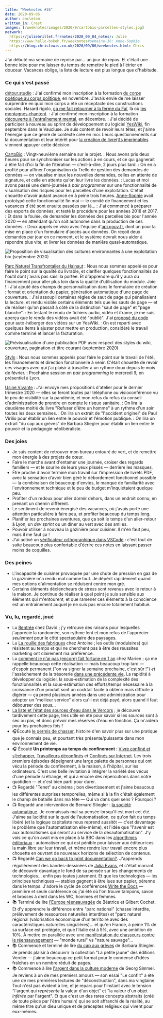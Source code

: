 ```yaml
---
title: "Weeknotes #36"
date: 2020-09-06
author: oncletom
written_in: Crest
images: [/weeknotes/images/2020/9/cartobio-parcelles-styles.jpg]
network:
  https://juliebrillet.fr/notes/2020_09_04_notes/: Julie
  https://www.hello-bokeh.fr/weeknotes#semaine-36: Anne-Sophie
  https://blog.chrislowis.co.uk/2020/09/06/weeknotes.html: Chris
---
```


J'ai débuté ma semaine de reprise par… un jour de repos. Et c'était une bonne idée pour me laisser du temps de remettre le pied à l'étrier en douceur. Vacances oblige, la liste de lecture est plus longue que d'habitude.

<!--more-->

### Ce qui s'est passé

[détour.studio]
: J'ai confirmé mon inscription à la formation [du corps poétique au corps politique](https://limprobable.xyz/index.php/2019/03/11/du-corps-poetique-au-corps-politique/), en novembre. J'avais envie de me laisser surprendre en quoi mon corps a été un réceptacle des constructions sociales. Hasard rigolo, [ça me fait retourner à la ferme du Faï](https://oncletom.io/2019/08/29/la-montagne-qui-chante/), là où [les montagnes chantent](https://lestrompesdufai.wordpress.com/).
: J'ai confirmé mon inscription à la formation [découverte à l'entraînement mental](http://laturbineagraines.net/index.php/calendrier/#EM), en décembre.
: J'ai décidé de participer à nouveau au sprint de développement du logiciel [YesWiki](https://yeswiki.net), fin septembre dans le Vaucluse. Je suis content de revoir leurs têtes, et j'aime l'énergie que ce genre de contexte crée en moi. Leurs questionnements sur la documentation et leur intérêt pour [la création de livre(t)s imprimables](https://github.com/YesWiki/yeswiki-extension-publication) viennent appuyer cette décision.

[CartoBio]
: Vingt-neuvième semaine sur le projet.
: Nous avons pris deux heures pour se synchroniser sur les actions à en cours, et ce qui gagnerait à être fait d'ici la fin de l'itération — c'est-à-dire, 2 jours plus tard.
: On en a profité pour affiner l'organisation du Trello de gestion des demandes de données — on visualise mieux les nouvelles demandes, celles en attente de signature, et celle en attente qu'on leur livre les données.
: Lucas et moi avons passé une demi-journée à _pair programmer_ sur une fonctionnalité de visualisation des risques pour les parcelles d'une exploitation. C'était chouette d'avoir autant avancé en à peine trois heures. [Anne-Sophie] avait prototypé cette fonctionnalité fin mai — le comité de financement et les vacances d'été sont ensuite passées par là…
: J'ai commencé à préparer des exports de données, et testé la procédure pour les années 2018 et 2017.
: Et dans la foulée, de demander les données des parcelles bio pour l'année 2020 — en attendant qu'on soit autonome dans la production de ces données.
: Deux appels en visio avec l'équipe d'[api.gouv.fr](https://api.gouv.fr/), dont un pour la mise en place d'un formulaire d'accès aux données. On reçoit deux demandes par jour en ce moment, et le système devrait nous aider à répondre plus vite, et livrer les données de manière quasi-automatique.

![](/weeknotes/images/2020/9/cartobio-parcelles-styles.jpg "Proposition de visualisation des cultures environnantes à une exploitation bio (septembre 2020)")

[Parc Naturel Transfrontalier du Hainaut]
: Nous nous sommes appelé·es pour faire le point sur la qualité du livrable, et clarifier quelques fonctionnalités de l'outil dont j'avais pas saisi la portée. Et d'apprendre qu'il y aura du financement pour aller plus loin dans la qualité d'utilisation du module. Joie !
: J'ai ajouté des champs de personnalisation dans le formulaire de création : format et orientation du papier, génération automatique d'une page de couverture.
: J'ai assoupli certaines règles de saut de page qui pénalisaient la lecture, et rendu visible certains éléments tels que les sauts de page — et de réaliser qu'on passait à côté de la distinction "saut de page" et "page blanche".
: En testant le rendu de fichiers audio, vidéo et iframe, je me suis aperçu que le rendu des vidéos avait été "oublié". J'ai [proposé du code](https://github.com/YesWiki/yeswiki/pull/485) pour auto-héberger des vidéos sur un YesWiki.
: On est reparti avec quelques items à ajuster pour mettre en production, considéré le travail comme terminé et lancer la facturation.

![](/weeknotes/images/2020/9/yeswiki-ebook-styles.jpg "Prévisualisation d'une publication PDF avec respect des styles du wiki, couverture, pagination et titre courant (septembre 2020)")

[Stylo]
: Nous nous sommes appelés pour faire le point sur le travail de l'été, les financements et direction fonctionnelle à venir. C'était chouette de revoir ces visages avec qui j'ai plaisir à travailler à un rythme doux depuis le mois de février.
: Prochaine session en _pair programming_ le mercredi 9, en présentiel à Lyon.

[Usine Vivante]
: J'ai envoyé mes propositions d'atelier pour le dernier trimestre 2020 — elles se feront toutes par téléphone ou visioconférence vu le peu de visibilité sur la pandémie, et mon refus du refus du conseil d'administration de prendre en compte le risque sanitaire.
: On lira la deuxième moitié du livre "Refuser d'être un homme" à un rythme d'un soir toutes les deux semaines.
: On lira un extrait de "l'accident originel" de Paul Virilio pour établir un lien entre le pouvoir et l'émotion publique.
: On lira un extrait "du cap aux grèves" de Barbara Stiegler pour établir un lien entre le pouvoir et la pédagogie néolibéraliste.

### Des joies

- Je suis content de retrouver mon bureau entouré de vert, et de remettre mon énergie à des projets de cœur.
- Faire le marché avant d'entamer une journée, croiser des regards familiers — et le sourire de leurs yeux plissés — derrière les masques.
- Être proche d'avoir terminé mon travail sur l'impression de livrets PDF, avec la sensation d'avoir bien géré le débordement fonctionnel possible — la combinaison de beaucoup d'envies, le manque de familiarité avec l'environnement technique et le peu de budget m'inquiétaient quelque peu.
- Profiter d'un redoux pour aller dormir dehors, dans un endroit connu, en prenant un chemin différent.
- Le sentiment de revenir énergisé des vacances, où j'avais porté une attention particulière à faire peu, et profiter beaucoup du temps long.
- Planifier les prochaines aventures, que ça soit le temps d'un aller-retour à Lyon, un _dev sprint_ ou un diner au vert avec des ami·es.
- Pouvoir utiliser à nouveau la gazinière pour cuisiner. Il m'en faut peu, mais il me faut ça !
- J'ai activé un [vérificateur orthographique dans VSCode](https://marketplace.visualstudio.com/items?itemName=streetsidesoftware.code-spell-checker-french) : c'est tout de suite beaucoup plus confortable d'écrire ces notes en laissant passer moins de coquilles.

### Des peines

- L'incapacité de cuisiner provoquée par une chute de pression en gaz de la gazinière m'a rendu mal comme tout. Je dépérit rapidement quand mes options d'alimentation se réduisent contre mon gré.
- Certains éléments déclencheurs de stress sont revenus avec le retour à la maison. Je continue de réaliser à quel point je suis sensible aux éléments qui m'entourent, et que ramener ces éléments à la conscience est un entraînement auquel je ne suis pas encore totalement habitué.

### Vu, lu, regardé, joué

- Lu [Rentrée](https://larlet.fr/david/2020/09/01/) chez David ; j'y retrouve des raisons pour lesquelles j'apprécie la randonnée, son rythme lent et mon refus de l'apprécier _seulement_ pour le côté spectaculaire des paysages.
- Lu [La rouille des fabriques](https://www.quaternum.net/2020/09/01/la-rouille-des-fabriques/) chez Antoine ; les outils (modulaires) qui résistent au temps et qui ne cherchent pas à être des réussites marketing ont clairement ma préférence.
- Lu [comment je n'ai pas (encore) fait fortune en 1 an](https://flus.fr/carnet/comment-je-nai-pas-encore-fait-fortune-en-1-an.html) chez Marien ; ça me rappelle beaucoup cette réalisation — mais beaucoup trop tard — d'espoir permanent ("on va signer la semaine prochaine, c'est sûr !") _et_ l'assèchement de la trésorerie [dans une précédente vie](https://www.youtube.com/watch?v=NVpH1w_aSUk). La rapidité à développer du logiciel, la sous-estimation de la complexité des fonctionnalités et la sous-estimation des efforts/temps nécessaire à la croissance d'un produit sont un cocktail facile à obtenir mais difficile à digérer — ça prend plusieurs années dans une administration pour adopter un "meilleur service" alors qu'il est déjà payé, alors quand il faut débourser des sous…
- [La liste et l'état des sources d'eau dans le Vercors](https://www.parc-du-vercors.fr/node/25383) ; je découvre tardivement cette page, très utile en été pour savoir si les sources sont à sec ou pas, et donc prévoir mes réserves d'eau en fonction. Ça m'aidera pour les prochaines fois !
- 🎧Écouté [le permis de chasser](https://www.franceculture.fr/emissions/lsd-la-serie-documentaire/le-permis-de-chasser), histoire d'en savoir plus sur une pratique que je connais peu, et pourtant très présente/puissante dans mon environnement de vie.
- 🎧 Écouté **Un printemps au temps du confinement** : [Vivre confiné et s’échapper](https://www.franceculture.fr/emissions/lsd-la-serie-documentaire/un-printemps-au-temps-du-confinement-14-vivre-confine-et-sechapper), [Travailleurs déconfinés](https://www.franceculture.fr/emissions/lsd-la-serie-documentaire/un-printemps-au-temps-du-confinement-24-travailleurs-deconfines) et [Confinés sur Internet](https://www.franceculture.fr/emissions/lsd-la-serie-documentaire/un-printemps-au-temps-du-confinement-34-confines-sur-internet). Les trois premiers épisodes dépeignent une large palette de personnes qui ont vécu la période du confinement, à la maison, à l'hôpital, sur les ordinateurs. C'est une belle invitation à intégrer la variété des vécus d'une période si étrange, et qui a encore des répercutions dans notre quotidien — et c'est bien parti pour durer.
- 📺 Regardé "Tenet" au cinéma ; bon divertissement et j'aime beaucoup les différentes surprises temporelles, même si à la fin c'était également le champ de bataille dans ma tête — Qui va dans quel sens ? Pourquoi ?
- 📺 Regardé une intervention de Bernard Stiegler : [la société automatique](https://www.youtube.com/watch?v=999kzydPHGg). Je connaissais mal sa pensée lorsqu'il est mort cet été. J'aime sa lucidité sur le _quoi_ de l'automatisation, ce qu'on fait du temps libéré (et la logique capitaliste nous reprend aussitôt — c'est davantage le problème que l'automatisation elle-même), et l'idée que "l'avenir est aux automatismes qui seront au service de la désautomatisation". J'y vois ce qu'on avait mis en place à la BBC dans les [algorithmes éditoriaux](https://www.bbc.co.uk/rd/projects/editorial-algorithms) : automatiser ce qui est pénible pour laisser aux éditeur·ices la main libre sur leur travail, et même rendre leur travail encore plus chouette en ouvrant de nouveaux horizons de sélection de contenus.
- 📺 Regardé [Can we go back to print documentation?](https://www.youtube.com/watch?v=pC6awTmOy_o). J'apprends régulièrement des bandes-dessinées de [Julia Evans](https://jvns.ca/), et c'était marrant de découvrir davantage le fond de sa pensée sur les changements de technologies… enfin pas toutes justement. Et que les technologies — les principes techniques — stables gagnent à être lues sur papier, pérenne dans le temps. J'adore le cycle de conférences [Write the Docs](http://www.writethedocs.org/conf/) — première et seule conférence où j'ai été où l'on trouve tampons, savon et brosses à dent dans les WC, hommes et femmes.
- 📚 Terminé de lire [l'Europe réensauvagée](https://www.actes-sud.fr/catalogue/sciences-humaines-et-sociales-sciences/leurope-reensauvagee) de Béatrice et Gilbert Cochet. Et d'y apprendre la différence entre "parc national" (chasse interdite, prélèvement de ressources naturelles interdites) et "parc naturel régional (valorisation économique d'un territoire avec des caractéristiques naturelles singulières)… et qu'en France, à peine 1% de sa surface est protégée, et que l'Italie est à 5%, avec une ambition de 10%. À mettre en parallèle avec une [manifestation de chasseurs contre le réensauvagement](https://www.chassepassion.net/actualite-de-la-chasse/chasse-en-france/crest-manifestation-contre-laspas/) — "monde rural" vs "nature sauvage"…
- 📚 Commencé et terminé de lire [du cap aux grèves](https://editions-verdier.fr/livre/du-cap-aux-greves/) de Barbara Stiegler. Je prends plaisir à découvrir la collection "La petite jaune" des éditions Verdier — j'aime beaucoup ce petit format pour le condensé d'idées fraîches en un nombre réduit de pages.
- 📚 Commencé à lire [l'argent dans la culture moderne](http://www.editions-msh.fr/livre/?GCOI=27351100377160) de Georg Simmel. Je reviens à un de mes premiers amours — son essai "Le conflit" a été une de mes premières lectures de "déconstruction", dans ma vingtaine. Tout n'est pas évident à lire, et je repars pour l'instant avec le tension "l'argent qui _représente_ la valeur d'un objet" et "la valeur d'un objet _inférée_ par l'argent". Et que c'est un des rares concepts abstraits (créé de toute pièce par l'être humain) qui se soit affranchi de la réalité, au même titre qu'un dieu unique et de préceptes religieux qui vivent pour eux-mêmes.

[détour.studio]: /
[Stylo]: https://github.com/EcrituresNumeriques/stylo
[Jardins Nourriciers]: https://www.lesjardinsnourriciers.com/
[CartoBio]: https://cartobio.org/
[Usine Vivante]: https://www.usinevivante.org
[Revue Hybrid]: https://www.puv-editions.fr/collections/hybrid.html
[paged.js]: https://www.pagedjs.org/
[Parc Naturel Transfrontalier du Hainaut]: https://www.pnth-terreenaction.org

[Noémie]: https://noemiegirard.co
[Mélina]: http://melinacoaching.com/
[Anne-Sophie]: https://hello-bokeh.fr
[Guillaume]: https://www.yuzutech.fr/
[Claire]: https://www.lassembleuse.fr/
[Antoine]: https://www.quaternum.net/
[Alexandre]: https://apollonet.fr/
